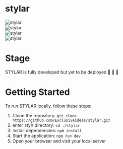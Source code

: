 # stylar


![stylar](https://firebasestorage.googleapis.com/v0/b/shop-stylar.appspot.com/o/stylar01.png?alt=media)
<br >
![stylar](https://firebasestorage.googleapis.com/v0/b/shop-stylar.appspot.com/o/stylar02.png?alt=media)
<br >
![stylar](https://firebasestorage.googleapis.com/v0/b/shop-stylar.appspot.com/o/stylar03.png?alt=media)
<br >
![stylar](https://firebasestorage.googleapis.com/v0/b/shop-stylar.appspot.com/o/stylar04.png?alt=media)
<br >


# Stage
STYLAR is fully developed but yet to be deployed 🔨 👷 🔧

# Getting Started

To run STYLAR locally, follow these steps:

1. Clone the repository: `git clone https://github.com/Exclusiveideas/stylar.git`
2. enter stylr directory: `cd ./stylar`
3. Install dependencies: `npm install`
4. Start the application: `npm run dev`
5. Open your browser and visit your local server
